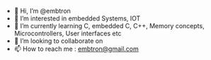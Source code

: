 - 👋 Hi, I’m @embtron
- 👀 I’m interested in embedded Systems, IOT  
- 🌱 I’m currently learning C, embedded C, C++, Memory concepts, Microcontrollers, User interfaces etc
- 💞️ I’m looking to collaborate on 
- 📫 How to reach me : embtron@gmail.com

<!---
embtron/embtron is a ✨ special ✨ repository because its `README.md` (this file) appears on your GitHub profile.
You can click the Preview link to take a look at your changes.
--->
